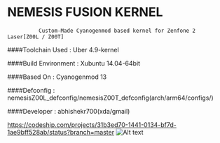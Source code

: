 #                            NEMESIS FUSION KERNEL



              Custom-Made Cyanogenmod based kernel for Zenfone 2 Laser[Z00L / Z00T]

####Toolchain Used       :       Uber 4.9-kernel

####Build Environment    :       Xubuntu 14.04-64bit

####Based On             :       Cyanogenmod 13

####Defconfig            :       nemesisZ00L_defconfig/nemesisZ00T_defconfig(arch/arm64/configs/)

####Developer            :       abhishekr700(xda/gmail)

https://codeship.com/projects/31b3ed70-1441-0134-bf7d-1ae9bff528ab/status?branch=master
![Alt text](https://codeship.com/projects/31b3ed70-1441-0134-bf7d-1ae9bff528ab/status?branch=master "Optional title")

